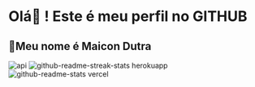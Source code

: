 # Olá🤚 ! Este é meu perfil no GITHUB
## 👻Meu nome é Maicon Dutra
![api](https://github.com/user-attachments/assets/a0a8f86f-88c1-4ae7-b9bc-e397e146671f)
![github-readme-streak-stats herokuapp](https://github.com/user-attachments/assets/949292d9-b06a-4815-bebe-53fd8715ed49)
![github-readme-stats vercel](https://github.com/user-attachments/assets/cbde4fcc-8999-4831-a013-44aeef8a414b)
